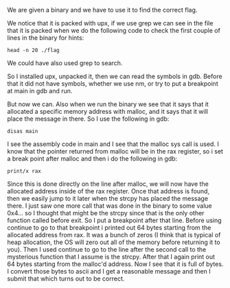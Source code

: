 
We are given a binary and we have to use it to find the correct flag.

We notice that it is packed with upx, if we use grep we can see in the file that it is packed when
we do the following code to check the first couple of lines in the binary for hints:
```
head -n 20 ./flag
```

We could have also used grep to search.

So I installed upx, unpacked it, then we can read the symbols in gdb. Before that it did not have
symbols, whether we use nm, or try to put a breakpoint at main in gdb and run.

But now we can. Also when we run the binary we see that it says that it allocated a specific memory
address with malloc, and it says that it will place the message in there. So I use the following in 
gdb:
```
disas main
```

I see the assembly code in main and I see that the malloc sys call is used. I know that the pointer
returned from malloc will be in the rax register, so i set a break point after malloc and then i do
the following in gdb:
```
print/x rax
```
Since this is done directly on the line after malloc, we will now have the allocated address inside
of the rax register. Once that address is found, then we easily jump to it later when the strcpy has
placed the message there. I just saw one more call that was done in the binary to some value 0x4...
so I thought that might be the strcpy since that is the only other function called before exit. So I
put a breakpoint after that line. Before using continue to go to that breakpoint i printed out 
64 bytes starting from the allocated address from rax. It was a bunch of zeros (I think that is typical
of heap allocation, the OS will zero out all of the memory before returning it to you). Then I used
continue to go to the line after the second call to the mysterious function that I assume is the 
strcpy. After that I again print out 64 bytes starting from the malloc'd address. Now I see that it
is full of bytes. I convert those bytes to ascii and I get a reasonable message and then I submit
that which turns out to be correct.